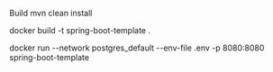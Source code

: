 Build
mvn clean install

docker build -t spring-boot-template .

docker run --network postgres_default --env-file .env -p 8080:8080 spring-boot-template